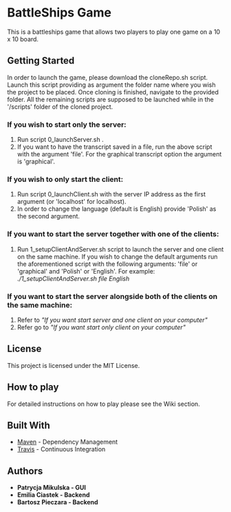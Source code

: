# BattleShips Game

This is a battleships game that allows two players to play one game on a 10 x 10 board.

## Getting Started

In order to launch the game, please download the cloneRepo.sh script.
Launch this script providing as argument the folder name where you wish the project to be placed.
Once cloning is finished, navigate to the provided folder.
All the remaining scripts are supposed to be launched while in the '/scripts' folder of the cloned project.

### If you wish to start only the server:
1. Run script 0_launchServer.sh . 
2. If you want to have the transcript saved in a file, run the above script with the argument 'file'. 
For the graphical transcript option  the argument is 'graphical'.

### If you wish to only start the client:
1. Run script 0_launchClient.sh with the server IP address as the first argument (or 'localhost' for localhost). 
2. In order to change the language (default is English) provide 'Polish' as the second argument.

### If you want to start the server together with one of the clients:

1. Run 1_setupClientAndServer.sh script to launch the server and one client on the same machine.
If you wish to change the default arguments run the aforementioned script with the following arguments: 'file' or 'graphical' and 'Polish' or 'English'.
For example: *./1_setupClientAndServer.sh file English*

### If you want to start the server alongside both of the clients on the same machine:

1. Refer to *"If you want start server and one client on your computer"*
2. Refer go to *"If you want start only client on your computer"*


## License

This project is licensed under the MIT License.

## How to play

For detailed instructions on how to play please see the Wiki section.

## Built With

* [Maven](https://maven.apache.org/) - Dependency Management
* [Travis](https://travis-ci.org/) - Continuous Integration

## Authors

* **Patrycja Mikulska - GUI** 
* **Emilia Ciastek - Backend** 
* **Bartosz Pieczara - Backend** 

